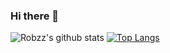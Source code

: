 ### Hi there 👋

![Robzz's github stats](https://github-readme-stats.vercel.app/api?username=Robzz&show_icons=true&theme=radical)
[![Top Langs](https://github-readme-stats.vercel.app/api/top-langs/?username=Robzz)](https://github.com/anuraghazra/github-readme-stats)
